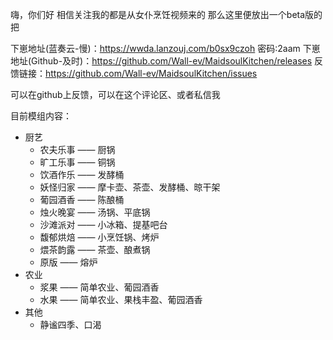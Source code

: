 嗨，你们好
相信关注我的都是从女仆烹饪视频来的
那么这里便放出一个beta版的把

下崽地址(蓝奏云-慢)：https://wwda.lanzouj.com/b0sx9czoh 密码:2aam
下崽地址(Github-及时)：https://github.com/Wall-ev/MaidsoulKitchen/releases
反馈链接：https://github.com/Wall-ev/MaidsoulKitchen/issues

可以在github上反馈，可以在这个评论区、或者私信我

目前模组内容：
- 厨艺
  - 农夫乐事 —— 厨锅
  - 旷工乐事 —— 铜锅
  - 饮酒作乐 —— 发酵桶
  - 妖怪归家 —— 摩卡壶、茶壶、发酵桶、晾干架
  - 葡园酒香 —— 陈酿桶
  - 烛火晚宴 —— 汤锅、平底锅
  - 沙滩派对 —— 小冰箱、提基吧台
  - 馥郁烘焙 —— 小烹饪锅、烤炉
  - 煨茶韵露 —— 茶壶、酿煮锅
  - 原版 —— 熔炉
- 农业
  - 浆果 —— 简单农业、葡园酒香
  - 水果 —— 简单农业、果栈丰盈、葡园酒香
- 其他
  - 静谧四季、口渴
